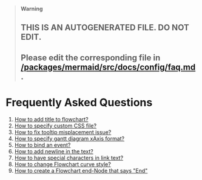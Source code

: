 > **Warning**
>
> ## THIS IS AN AUTOGENERATED FILE. DO NOT EDIT.
>
> ## Please edit the corresponding file in [/packages/mermaid/src/docs/config/faq.md](../../packages/mermaid/src/docs/config/faq.md).

# Frequently Asked Questions

1. [How to add title to flowchart?](https://github.com/knsv/mermaid/issues/556#issuecomment-363182217)
2. [How to specify custom CSS file?](https://github.com/mermaidjs/mermaid.cli/pull/24#issuecomment-373402785)
3. [How to fix tooltip misplacement issue?](https://github.com/knsv/mermaid/issues/542#issuecomment-3343564621)
4. [How to specify gantt diagram xAxis format?](https://github.com/knsv/mermaid/issues/269#issuecomment-373229136)
5. [How to bind an event?](https://github.com/knsv/mermaid/issues/372)
6. [How to add newline in the text?](https://github.com/knsv/mermaid/issues/384#issuecomment-281339381)
7. [How to have special characters in link text?](https://github.com/knsv/mermaid/issues/407#issuecomment-329944735)
8. [How to change Flowchart curve style?](https://github.com/knsv/mermaid/issues/580#issuecomment-373929046)
9. [How to create a Flowchart end-Node that says "End"](https://github.com/mermaid-js/mermaid/issues/1444#issuecomment-639528897)
